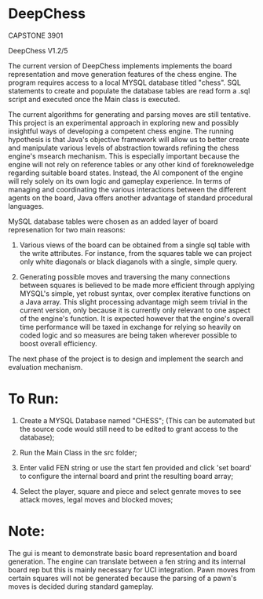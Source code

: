 # DeepChess
CAPSTONE 3901

DeepChess V1.2/5

The current version of DeepChess implements implements the board representation and move generation features of the chess engine. The program requires access to a local MYSQL database titled "chess". SQL statements to create and populate the database tables are read form a .sql script and executed once the Main class is executed.

The current algorithms for generating and parsing moves are still tentative. This project is an experimental approach in exploring new and possibly insightful ways of developing a competent chess engine. The running hypothesis is that Java's objective framework will allow us to better create and manipulate various levels of abstraction towards refining the chess engine's msearch mechanism. This is especially important because the engine will not rely on reference tables or any other kind of foreknoweledge regarding suitable board states. Instead, the AI component of the engine will rely solely on its own logic and gameplay experience. In terms of managing and coordinating the various interactions between the different agents on the board, Java offers another advantage of standard procedural languages.

MySQL database tables were chosen as an added layer of board represenation for two main reasons: 

1. Various views of the board can be obtained from a single sql table with the write attributes. For instance, from the squares table we can project only white diagonals or black diaganols with a single, simple query.

2. Generating possible moves and traversing the many connections between squares is believed to be made more efficient through applying MYSQL's simple, yet robust syntax, over complex iterative functions on a Java array. This slight processing advantage migh seem trivial in the current version, only because it is currently only relevant to one aspect of the engine's function. It is expected however that the engine's overall time performance will be taxed in exchange for relying so heavily on coded logic and so measures are being taken wherever possible to boost overall efficiency.

The next phase of the project is to design and implement the search and evaluation mechanism. 


# To Run:
1. Create a MYSQL Database  named "CHESS"; (This can be automated but the source code would still need to be edited to grant access to the database);

2. Run the Main Class in the src folder;

3. Enter valid FEN string or use the start fen provided and click 'set board' to configure the internal board and print the resulting board array;

4. Select the player, square and piece and select genrate moves to see attack moves, legal moves and blocked moves;

# Note:
The gui is meant to demonstrate basic board representation and board generation. The engine can translate between a fen string and its internal board rep but this is mainly necessary for UCI integration. Pawn moves from certain squares will not be generated because the parsing of a pawn's moves is decided during standard gameplay.
